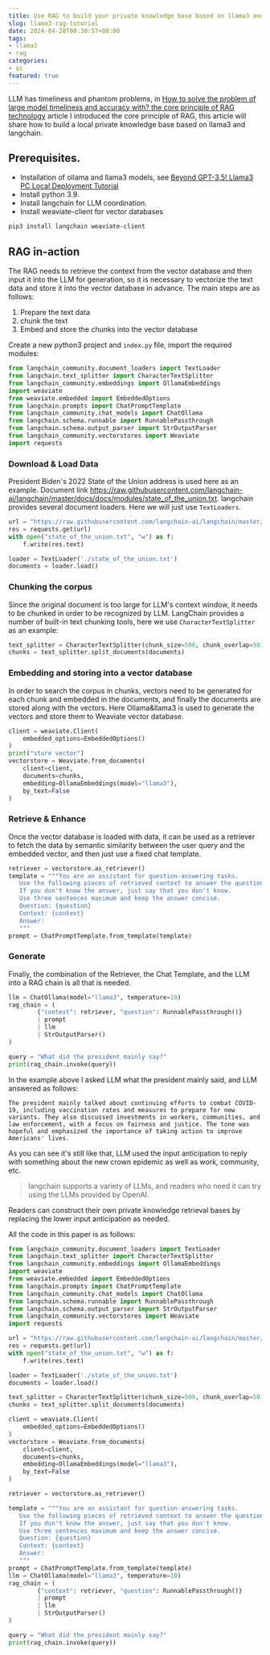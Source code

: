 ```yaml
---
title: Use RAG to build your private knowledge base based on llama3 and langchain!
slug: llama3-rag-tutorial
date: 2024-04-28T08:30:57+08:00
tags: 
- llama3
- rag
categories:
- ai
featured: true
---
```


LLM has timeliness and phantom problems, in [How to solve the problem of large model timeliness and accuracy with? the core principle of RAG technology](https://www.ddhigh.com/en/2024/04/24/retrieval-augmented-generation/) article I introduced the core principle of RAG, this article will share how to build a local private knowledge base based on llama3 and langchain.

<!--more-->

## Prerequisites.

+ Installation of ollama and llama3 models, see [Beyond GPT-3.5! Llama3 PC Local Deployment Tutorial](https://www.ddhigh.com/en/2024/04/24/beyond-gpt-3.5-llama3-personal-computer-local-deployment-tutorial./) 
+ Install python 3.9.
+ Install langchain for LLM coordination.
+ Install weaviate-client for vector databases

```bash
pip3 install langchain weaviate-client
```

## RAG in-action

The RAG needs to retrieve the context from the vector database and then input it into the LLM for generation, so it is necessary to vectorize the text data and store it into the vector database in advance. The main steps are as follows:

1. Prepare the text data
2. chunk the text
3. Embed and store the chunks into the vector database

Create a new python3 project and `index.py` file, import the required modules:

```python
from langchain_community.document_loaders import TextLoader
from langchain.text_splitter import CharacterTextSplitter
from langchain_community.embeddings import OllamaEmbeddings
import weaviate
from weaviate.embedded import EmbeddedOptions
from langchain.prompts import ChatPromptTemplate
from langchain_community.chat_models import ChatOllama
from langchain.schema.runnable import RunnablePassthrough
from langchain.schema.output_parser import StrOutputParser
from langchain_community.vectorstores import Weaviate
import requests
```

### Download & Load Data

President Biden's 2022 State of the Union address is used here as an example. Document link https://raw.githubusercontent.com/langchain-ai/langchain/master/docs/docs/modules/state_of_the_union.txt. langchain provides several document loaders. Here we will just use `TextLoaders`.

```python
url = "https://raw.githubusercontent.com/langchain-ai/langchain/master/docs/docs/modules/state_of_the_union.txt"
res = requests.get(url)
with open("state_of_the_union.txt", "w") as f:
    f.write(res.text)

loader = TextLoader('./state_of_the_union.txt')
documents = loader.load()
```

### Chunking the corpus

Since the original document is too large for LLM's context window, it needs to be chunked in order to be recognized by LLM. LangChain provides a number of built-in text chunking tools, here we use `CharacterTextSplitter` as an example:

```python
text_splitter = CharacterTextSplitter(chunk_size=500, chunk_overlap=50)
chunks = text_splitter.split_documents(documents)
```

### Embedding and storing into a vector database

In order to search the corpus in chunks, vectors need to be generated for each chunk and embedded in the documents, and finally the documents are stored along with the vectors. Here Ollama&llama3 is used to generate the vectors and store them to Weaviate vector database.

```python
client = weaviate.Client(
    embedded_options=EmbeddedOptions()
)
print("store vector")
vectorstore = Weaviate.from_documents(
    client=client,
    documents=chunks,
    embedding=OllamaEmbeddings(model="llama3"),
    by_text=False
)
```

### Retrieve & Enhance

Once the vector database is loaded with data, it can be used as a retriever to fetch the data by semantic similarity between the user query and the embedded vector, and then just use a fixed chat template.

```python
retriever = vectorstore.as_retriever()
template = """You are an assistant for question-answering tasks. 
   Use the following pieces of retrieved context to answer the question. 
   If you don't know the answer, just say that you don't know. 
   Use three sentences maximum and keep the answer concise.
   Question: {question} 
   Context: {context} 
   Answer:
   """
prompt = ChatPromptTemplate.from_template(template)
```

### Generate

Finally, the combination of the Retriever, the Chat Template, and the LLM into a RAG chain is all that is needed.

```python
llm = ChatOllama(model="llama3", temperature=10)
rag_chain = (
        {"context": retriever, "question": RunnablePassthrough()}
        | prompt
        | llm
        | StrOutputParser()
)

query = "What did the president mainly say?"
print(rag_chain.invoke(query))
```

In the example above I asked LLM what the president mainly said, and LLM answered as follows:

```
The president mainly talked about continuing efforts to combat COVID-19, including vaccination rates and measures to prepare for new variants. They also discussed investments in workers, communities, and law enforcement, with a focus on fairness and justice. The tone was hopeful and emphasized the importance of taking action to improve Americans' lives.
```

As you can see it's still like that, LLM used the input anticipation to reply with something about the new crown epidemic as well as work, community, etc.

> langchain supports a variety of LLMs, and readers who need it can try using the LLMs provided by OpenAI.

Readers can construct their own private knowledge retrieval bases by replacing the lower input anticipation as needed.

All the code in this paper is as follows:

```python
from langchain_community.document_loaders import TextLoader
from langchain.text_splitter import CharacterTextSplitter
from langchain_community.embeddings import OllamaEmbeddings
import weaviate
from weaviate.embedded import EmbeddedOptions
from langchain.prompts import ChatPromptTemplate
from langchain_community.chat_models import ChatOllama
from langchain.schema.runnable import RunnablePassthrough
from langchain.schema.output_parser import StrOutputParser
from langchain_community.vectorstores import Weaviate
import requests

url = "https://raw.githubusercontent.com/langchain-ai/langchain/master/docs/docs/modules/state_of_the_union.txt"
res = requests.get(url)
with open("state_of_the_union.txt", "w") as f:
    f.write(res.text)

loader = TextLoader('./state_of_the_union.txt')
documents = loader.load()

text_splitter = CharacterTextSplitter(chunk_size=500, chunk_overlap=50)
chunks = text_splitter.split_documents(documents)

client = weaviate.Client(
    embedded_options=EmbeddedOptions()
)
vectorstore = Weaviate.from_documents(
    client=client,
    documents=chunks,
    embedding=OllamaEmbeddings(model="llama3"),
    by_text=False
)

retriever = vectorstore.as_retriever()

template = """You are an assistant for question-answering tasks. 
   Use the following pieces of retrieved context to answer the question. 
   If you don't know the answer, just say that you don't know. 
   Use three sentences maximum and keep the answer concise.
   Question: {question} 
   Context: {context} 
   Answer:
   """
prompt = ChatPromptTemplate.from_template(template)
llm = ChatOllama(model="llama3", temperature=10)
rag_chain = (
        {"context": retriever, "question": RunnablePassthrough()}
        | prompt
        | llm
        | StrOutputParser()
)

query = "What did the president mainly say?"
print(rag_chain.invoke(query))
```